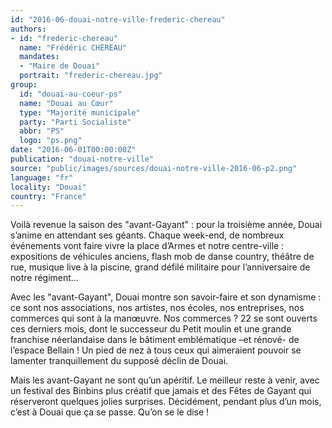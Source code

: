```yaml
---
id: "2016-06-douai-notre-ville-frederic-chereau"
authors:
- id: "frederic-chereau"
  name: "Frédéric CHÉREAU"
  mandates: 
  - "Maire de Douai"
  portrait: "frederic-chereau.jpg"
group:
  id: "douai-au-coeur-ps"
  name: "Douai au Cœur"
  type: "Majorité municipale"
  party: "Parti Socialiste"
  abbr: "PS"
  logo: "ps.png"
date: "2016-06-01T00:00:00Z"
publication: "douai-notre-ville"
source: "public/images/sources/douai-notre-ville-2016-06-p2.png"
language: "fr"
locality: "Douai"
country: "France"
---
```


Voilà revenue la saison des "avant-Gayant" : pour la troisième année, Douai s’anime en attendant ses géants. Chaque week-end, de nombreux événements vont faire vivre la place d’Armes et notre centre-ville : expositions de véhicules anciens, flash mob de danse country, théâtre de rue, musique live à la piscine, grand défilé militaire pour l’anniversaire de notre régiment…

Avec les "avant-Gayant", Douai montre son savoir-faire et son dynamisme : ce sont nos associations, nos artistes, nos écoles, nos entreprises, nos commerces qui sont à la manœuvre. Nos commerces ? 22 se sont ouverts ces derniers mois, dont le successeur du Petit moulin et une grande franchise néerlandaise dans le bâtiment emblématique –et rénové- de l’espace Bellain ! Un pied de nez à tous ceux qui aimeraient pouvoir se lamenter tranquillement du supposé déclin de Douai.

Mais les avant-Gayant ne sont qu’un apéritif. Le meilleur reste à venir, avec un festival des Binbins plus créatif que jamais et des Fêtes de Gayant qui réserveront quelques jolies surprises. Décidément, pendant plus d’un mois, c’est à Douai que ça se passe. Qu’on se le dise !
